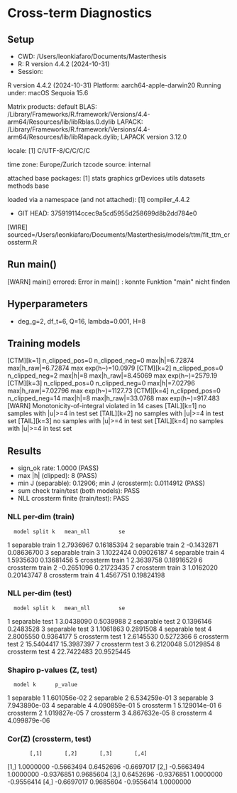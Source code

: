 # Cross-term Diagnostics

## Setup

- CWD: /Users/leonkiafaro/Documents/Masterthesis
- R: R version 4.4.2 (2024-10-31)
- Session:

R version 4.4.2 (2024-10-31)
Platform: aarch64-apple-darwin20
Running under: macOS Sequoia 15.6

Matrix products: default
BLAS:   /Library/Frameworks/R.framework/Versions/4.4-arm64/Resources/lib/libRblas.0.dylib 
LAPACK: /Library/Frameworks/R.framework/Versions/4.4-arm64/Resources/lib/libRlapack.dylib;  LAPACK version 3.12.0

locale:
[1] C/UTF-8/C/C/C/C

time zone: Europe/Zurich
tzcode source: internal

attached base packages:
[1] stats     graphics  grDevices utils     datasets  methods   base     

loaded via a namespace (and not attached):
[1] compiler_4.4.2
- GIT HEAD: 375919114ccec9a5cd5955d258699d8b2dd784e0

[WIRE] sourced=/Users/leonkiafaro/Documents/Masterthesis/models/ttm/fit_ttm_crossterm.R
## Run main()

[WARN] main() errored: Error in main() : konnte Funktion "main" nicht finden

## Hyperparameters

- deg_g=2, df_t=6, Q=16, lambda=0.001, H=8

## Training models

[CTM][k=1] n_clipped_pos=0 n_clipped_neg=0 max|h|=6.72874 max|h_raw|=6.72874 max exp(h~)=10.0979
[CTM][k=2] n_clipped_pos=0 n_clipped_neg=2 max|h|=8 max|h_raw|=8.45069 max exp(h~)=2579.19
[CTM][k=3] n_clipped_pos=0 n_clipped_neg=0 max|h|=7.02796 max|h_raw|=7.02796 max exp(h~)=1127.73
[CTM][k=4] n_clipped_pos=0 n_clipped_neg=14 max|h|=8 max|h_raw|=33.0768 max exp(h~)=917.483
[WARN] Monotonicity-of-integral violated in 14 cases
[TAIL][k=1] no samples with |u|>=4 in test set
[TAIL][k=2] no samples with |u|>=4 in test set
[TAIL][k=3] no samples with |u|>=4 in test set
[TAIL][k=4] no samples with |u|>=4 in test set
## Results

- sign_ok rate: 1.0000 (PASS)
- max |h| (clipped): 8 (PASS)
- min J (separable): 0.12906; min J (crossterm): 0.0114912 (PASS)
- sum check train/test (both models): PASS
- NLL crossterm finite (train/test): PASS

### NLL per-dim (train)

      model split k   mean_nll         se
1 separable train 1  2.7936967 0.16185394
2 separable train 2 -0.1432871 0.08636700
3 separable train 3  1.1022424 0.09026187
4 separable train 4  1.5935630 0.13681456
5 crossterm train 1  2.3639758 0.18916529
6 crossterm train 2 -0.2651096 0.21723435
7 crossterm train 3  1.0162020 0.20143747
8 crossterm train 4  1.4567751 0.19824198

### NLL per-dim (test)

      model split k   mean_nll         se
1 separable  test 1  3.0438090  0.5039988
2 separable  test 2  0.1396146  0.2483528
3 separable  test 3  1.1061863  0.2891508
4 separable  test 4  2.8005550  0.9364177
5 crossterm  test 1  2.6145530  0.5272366
6 crossterm  test 2 15.5404417 15.3987397
7 crossterm  test 3  6.2120048  5.0129854
8 crossterm  test 4 22.7422483 20.9525445

### Shapiro p-values (Z, test)

      model k      p_value
1 separable 1 1.601056e-02
2 separable 2 6.534259e-01
3 separable 3 7.943890e-03
4 separable 4 4.090859e-01
5 crossterm 1 5.129014e-01
6 crossterm 2 1.019827e-05
7 crossterm 3 4.867632e-05
8 crossterm 4 4.099879e-06

### Cor(Z) (crossterm, test)

           [,1]       [,2]       [,3]       [,4]
[1,]  1.0000000 -0.5663494  0.6452696 -0.6697017
[2,] -0.5663494  1.0000000 -0.9376851  0.9685604
[3,]  0.6452696 -0.9376851  1.0000000 -0.9556414
[4,] -0.6697017  0.9685604 -0.9556414  1.0000000
